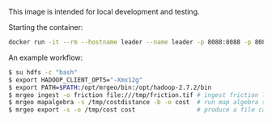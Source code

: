 This image is intended for local development and testing.

Starting the container:
```bash
docker run -it --rm --hostname leader --name leader -p 8088:8088 -p 8080:8080 --entrypoint /scripts/leader.sh jamesmcclain/mrgeo:7ea5ffd
```

An example workflow:
```bash
$ su hdfs -c "bash"
$ export HADOOP_CLIENT_OPTS="-Xmx12g"
$ export PATH=$PATH:/opt/mrgeo/bin:/opt/hadoop-2.7.2/bin
$ mrgeo ingest -o friction file:///tmp/friction.tif # ingest friction layer
$ mrgeo mapalgebra -s /tmp/costdistance -b -o cost  # run map algebra script
$ mrgeo export -s -o /tmp/cost cost                 # produce a file called /tmp/cost.tif
```
